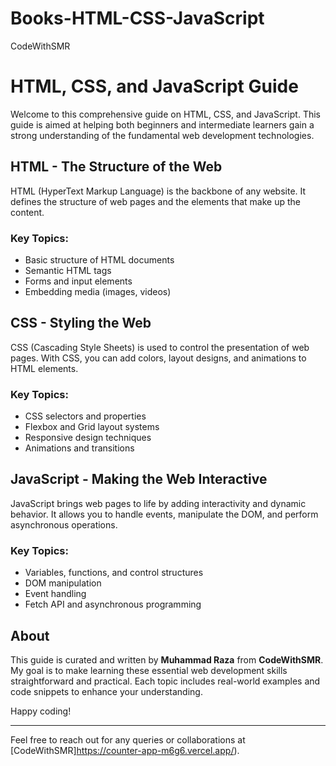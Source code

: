 # Books-HTML-CSS-JavaScript
CodeWithSMR
# HTML, CSS, and JavaScript Guide

Welcome to this comprehensive guide on HTML, CSS, and JavaScript. This guide is aimed at helping both beginners and intermediate learners gain a strong understanding of the fundamental web development technologies.

## HTML - The Structure of the Web

HTML (HyperText Markup Language) is the backbone of any website. It defines the structure of web pages and the elements that make up the content.

### Key Topics:
- Basic structure of HTML documents
- Semantic HTML tags
- Forms and input elements
- Embedding media (images, videos)

## CSS - Styling the Web

CSS (Cascading Style Sheets) is used to control the presentation of web pages. With CSS, you can add colors, layout designs, and animations to HTML elements.

### Key Topics:
- CSS selectors and properties
- Flexbox and Grid layout systems
- Responsive design techniques
- Animations and transitions

## JavaScript - Making the Web Interactive

JavaScript brings web pages to life by adding interactivity and dynamic behavior. It allows you to handle events, manipulate the DOM, and perform asynchronous operations.

### Key Topics:
- Variables, functions, and control structures
- DOM manipulation
- Event handling
- Fetch API and asynchronous programming

## About

This guide is curated and written by **Muhammad Raza** from **CodeWithSMR**. My goal is to make learning these essential web development skills straightforward and practical. Each topic includes real-world examples and code snippets to enhance your understanding.

Happy coding!

---

Feel free to reach out for any queries or collaborations at [CodeWithSMR]https://counter-app-m6g6.vercel.app/).
